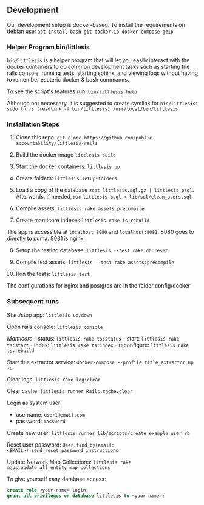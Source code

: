 ## Development

Our development setup is docker-based. To install the requirements on debian use: `apt install bash git docker.io docker-compose gzip`

### Helper Program bin/littlesis

`bin/littlesis` is a helper program that will let you easily interact with the docker containers to do common development tasks such as starting the rails console, running tests, starting sphinx, and viewing logs without having to remember esoteric docker & bash commands.

To see the script's features run: `bin/littlesis help`

Although not necessary, it is suggested to create symlink for `bin/littlesis`: `sudo ln -s (readlink -f bin/littlesis) /usr/local/bin/littlesis`

### Installation Steps

1) Clone this repo. `git clone https://github.com/public-accountability/littlesis-rails`

2) Build the docker image  `littlesis build`

3) Start the docker containers: `littlesis up`

4) Create folders:  `littlesis setup-folders`

5) Load a copy of the database `zcat littlesis.sql.gz | littlesis psql`.
   Afterwards, if needed, run `littlesis psql < lib/sql/clean_users.sql`

6) Compile assets: `littlesis rake assets:precompile`

7) Create manticore indexes `littlesis rake ts:rebuild`

The app is accessible at `localhost:8080` and `localhost:8081`. 8080 goes to directly to puma. 8081 is nginx.

8) Setup the testing database: `littlesis --test rake db:reset`

9) Compile test assets: `littlesis --test rake assets:precompile`

10) Run the tests: ` littlesis test `

The configurations for nginx and postgres are in the folder config/docker

### Subsequent runs

Start/stop app: `littlesis up/down`

Open rails console: `littlesis console`

*Manticore*
    - status: `littlesis rake ts:status`
    - start: `littlesis rake ts:start`
    - index: `littlesis rake ts:index`
    - reconfigure: `littlesis rake ts:rebuild`

Start title extractor service: `docker-compose --profile title_extractor up -d`

Clear logs:  `littlesis rake log:clear`

Clear cache: `littlesis runner Rails.cache.clear`

Login as system user:

* username: `user1@email.com`
* password: `password`

Create new user: `littlesis runner lib/scripts/create_example_user.rb`

Reset user password:  `User.find_by(email: <EMAIL>).send_reset_password_instructions`

Update Network Map Collections: `littlesis rake maps:update_all_entity_map_collections`

To give yourself easy database access:

``` sql
create role <your-name> login;
grant all privileges on database littlesis to <your-name>;
```
